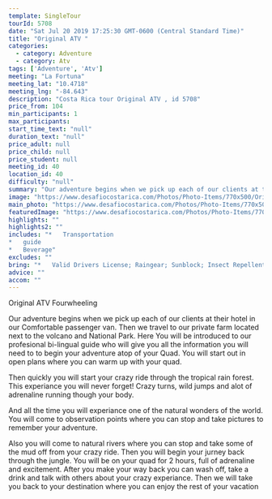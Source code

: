 ```yaml
---
template: SingleTour
tourId: 5708
date: "Sat Jul 20 2019 17:25:30 GMT-0600 (Central Standard Time)"
title: "Original ATV "
categories: 
  - category: Adventure
  - category: Atv
tags: ['Adventure', 'Atv']
meeting: "La Fortuna"
meeting_lat: "10.4718"
meeting_lng: "-84.643"
description: "Costa Rica tour Original ATV , id 5708"
price_from: 104
min_participants: 1
max_participants: 
start_time_text: "null"
duration_text: "null"
price_adult: null
price_child: null
price_student: null
meeting_id: 40
location_id: 40
difficulty: "null"
summary: "Our adventure begins when we pick up each of our clients at their hotel in our Comfortable passenger van. Then we travel to our private farm located next to the volcano and National Park. Here You will be introduced to our profesional bi-lingual guide who will give you all the information you will need to to begin your adventure atop of your Quad. You will start out in open plans where you can warm up with your quad. Then quickly you will start your crazy ride through the tropical r..."
image: "https://www.desafiocostarica.com/Photos/Photo-Items/770x500/Original-ATV--1487355577.jpg"
main_photo: "https://www.desafiocostarica.com/Photos/Photo-Items/770x500/Original-ATV--1487355577.jpg"
featuredImage: "https://www.desafiocostarica.com/Photos/Photo-Items/770x500/Original-ATV--1487355577.jpg"
highlights: ""
highlights2: ""
includes: "*   Transportation
*   guide
*   Beverage"
excludes: ""
bring: "*   Valid Drivers License; Raingear; Sunblock; Insect Repellent; Travel Insurance"
advice: ""
accom: ""
---
```

Original ATV Fourwheeling

Our adventure begins when we pick up each of our clients at their hotel in our Comfortable passenger van. Then we travel to our private farm located next to the volcano and National Park. Here You will be introduced to our profesional bi-lingual guide who will give you all the information you will need to to begin your adventure atop of your Quad. You will start out in open plans where you can warm up with your quad.

Then quickly you will start your crazy ride through the tropical rain forest. This experiance you will never forget! Crazy turns, wild jumps and alot of adrenaline running though your body.

And all the time you will experiance one of the natural wonders of the world. You will come to observation points where you can stop and take pictures to remember your adventure.

Also you will come to natural rivers where you can stop and take some of the mud off from your crazy ride. Then you will begin your jurney back through the jungle. You will be on your quad for 2 hours, full of adrenaline and excitement. After you make your way back you can wash off, take a drink and talk with others about your crazy experiance. Then we will take you back to your destination where you can enjoy the rest of your vacation